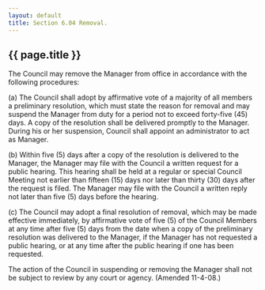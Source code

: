 ```yaml
---
layout: default 
title: Section 6.04 Removal.
---
```


{{ page.title }}
----------------

The Council may remove the Manager from office in accordance with the
following procedures:

​(a) The Council shall adopt by affirmative vote of a majority of all
members a preliminary resolution, which must state the reason for
removal and may suspend the Manager from duty for a period not to exceed
forty-five (45) days. A copy of the resolution shall be delivered
promptly to the Manager. During his or her suspension, Council shall
appoint an administrator to act as Manager.

​(b) Within five (5) days after a copy of the resolution is delivered to
the Manager, the Manager may file with the Council a written request for
a public hearing. This hearing shall be held at a regular or special
Council Meeting not earlier than fifteen (15) days nor later than thirty
(30) days after the request is filed. The Manager may file with the
Council a written reply not later than five (5) days before the hearing.

​(c) The Council may adopt a final resolution of removal, which may be
made effective immediately, by affirmative vote of five (5) of the
Council Members at any time after five (5) days from the date when a
copy of the preliminary resolution was delivered to the Manager, if the
Manager has not requested a public hearing, or at any time after the
public hearing if one has been requested.

The action of the Council in suspending or removing the Manager shall
not be subject to review by any court or agency. (Amended 11-4-08.)
